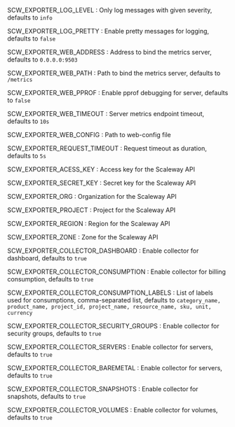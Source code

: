 SCW_EXPORTER_LOG_LEVEL
: Only log messages with given severity, defaults to `info`

SCW_EXPORTER_LOG_PRETTY
: Enable pretty messages for logging, defaults to `false`

SCW_EXPORTER_WEB_ADDRESS
: Address to bind the metrics server, defaults to `0.0.0.0:9503`

SCW_EXPORTER_WEB_PATH
: Path to bind the metrics server, defaults to `/metrics`

SCW_EXPORTER_WEB_PPROF
: Enable pprof debugging for server, defaults to `false`

SCW_EXPORTER_WEB_TIMEOUT
: Server metrics endpoint timeout, defaults to `10s`

SCW_EXPORTER_WEB_CONFIG
: Path to web-config file

SCW_EXPORTER_REQUEST_TIMEOUT
: Request timeout as duration, defaults to `5s`

SCW_EXPORTER_ACESS_KEY
: Access key for the Scaleway API

SCW_EXPORTER_SECRET_KEY
: Secret key for the Scaleway API

SCW_EXPORTER_ORG
: Organization for the Scaleway API

SCW_EXPORTER_PROJECT
: Project for the Scaleway API

SCW_EXPORTER_REGION
: Region for the Scaleway API

SCW_EXPORTER_ZONE
: Zone for the Scaleway API

SCW_EXPORTER_COLLECTOR_DASHBOARD
: Enable collector for dashboard, defaults to `true`

SCW_EXPORTER_COLLECTOR_CONSUMPTION
: Enable collector for billing consumption, defaults to `true`

SCW_EXPORTER_COLLECTOR_CONSUMPTION_LABELS
: List of labels used for consumptions, comma-separated list, defaults to `category_name, product_name, project_id, project_name, resource_name, sku, unit, currency`

SCW_EXPORTER_COLLECTOR_SECURITY_GROUPS
: Enable collector for security groups, defaults to `true`

SCW_EXPORTER_COLLECTOR_SERVERS
: Enable collector for servers, defaults to `true`

SCW_EXPORTER_COLLECTOR_BAREMETAL
: Enable collector for servers, defaults to `true`

SCW_EXPORTER_COLLECTOR_SNAPSHOTS
: Enable collector for snapshots, defaults to `true`

SCW_EXPORTER_COLLECTOR_VOLUMES
: Enable collector for volumes, defaults to `true`
